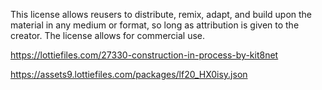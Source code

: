 This license allows reusers to distribute, remix, adapt, and build upon the material in any medium or format, so long as attribution is given to the creator. The license allows for commercial use. 

https://lottiefiles.com/27330-construction-in-process-by-kit8net

https://assets9.lottiefiles.com/packages/lf20_HX0isy.json